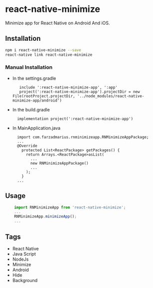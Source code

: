 # react-native-minimize
Minimize app for React Native on Android And iOS.

## Installation

```bash
npm i react-native-minimize --save
react-native link react-native-minimize
```

### Manual Installation

* In the settings.gradle
  ```	
     include ':react-native-minimize-app', ':app'
     project(':react-native-minimize-app').projectDir = new File(rootProject.projectDir, '../node_modules/react-native-minimize-app/android')
  ```
* In the build.gradle
  ```
    implementation project(':react-native-minimize-app')
  ```
* In MainApplication.java
  ```
    import com.farzadmarius.rnminimizeapp.RNMinimizeAppPackage;
    ...
    @Override
      protected List<ReactPackage> getPackages() {
        return Arrays.<ReactPackage>asList(
          ...
          new RNMinimizeAppPackage()
          ...
        );
      }
    ...
  ```
  
## Usage		
```javascript
    import RNMinimizeApp from 'react-native-minimize';
    ...
    RNMinimizeApp.minimizeApp();
    ...
```

## Tags

* React Native
* Java Script
* NodeJs
* Minimize
* Android
* Hide
* Background